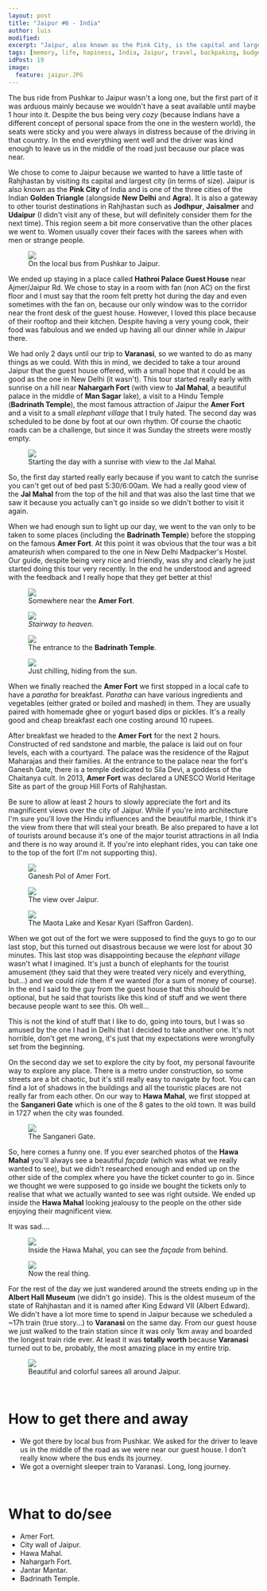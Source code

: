 ```yaml
---
layout: post
title: "Jaipur #6 - India"
author: luis
modified:
excerpt: "Jaipur, also known as the Pink City, is the capital and largest city (in size) of the Indian state of Rahjhastan in Northern India."
tags: [memory, life, hapiness, India, Jaipur, travel, backpaking, budget, asia]
idPost: 19
image:
  feature: jaipur.JPG
---
```


The bus ride from Pushkar to Jaipur wasn't a long one, but the first part of it was arduous mainly because we wouldn't have a seat available until maybe 1 hour into it. Despite the bus being very <i>cozy</i> (because Indians have a different concept of personal space from the one in the western world), the seats were sticky and you were always in distress because of the driving in that country. In the end everything went well and the driver was kind enough to leave us in the middle of the road just because our place was near.

We chose to come to Jaipur because we wanted to have a little taste of Rahjhastan by visiting its capital and largest city (in terms of size). Jaipur is also known as the <b>Pink City</b> of India and is one of the three cities of the Indian <b>Golden Triangle</b> (alongside <b>New Delhi</b> and <b>Agra</b>). It is also a gateway to other tourist destinations in Rahjhastan such as <b>Jodhpur</b>, <b>Jaisalmer</b> and <b>Udaipur</b> (I didn't visit any of these, but will definitely consider them for the next time). This region seem a bit more conservative than the other places we went to. Women usually cover their faces with the sarees when with men or strange people.

<figure>
	<a href="../images/india/Jaipur/jaipur1.JPG"><img src="../images/india/Jaipur/jaipur1.JPG"></a>
	<figcaption>On the local bus from Pushkar to Jaipur.</figcaption>
</figure>

We ended up staying in a place called <b>Hathroi Palace Guest House</b> near Ajmer/Jaipur Rd. We chose to stay in a room with fan (non AC) on the first floor and I must say that the room felt pretty hot during the day and even sometimes with the fan on, because our only window was to the corridor near the front desk of the guest house. However, I loved this place because of their rooftop and their kitchen. Despite having a very young cook, their food was fabulous and we ended up having all our dinner while in Jaipur there.

We had only 2 days until our trip to <b>Varanasi</b>, so we wanted to do as many things as we could. With this in mind, we decided to take a tour around Jaipur that the guest house offered, with a small hope that it could be as good as the one in New Delhi (it wasn't). This tour started really early with sunrise on a hill near <b>Nahargarh Fort</b> (with view to <b>Jal Mahal</b>, a beautiful palace in the middle of <b>Man Sagar</b> lake), a visit to a Hindu Temple (<b>Badrinath Temple</b>), the most famous attraction of Jaipur the <b>Amer Fort</b> and a visit to a small <i>elephant village</i> that I truly hated. The second day was scheduled to be done by foot at our own rhythm. Of course the chaotic roads can be a challenge, but since it was Sunday the streets were mostly empty.

<figure>
	<a href="../images/india/Jaipur/jaipur2.JPG"><img src="../images/india/Jaipur/jaipur2.JPG"></a>
	<figcaption>Starting the day with a sunrise with view to the Jal Mahal.</figcaption>
</figure>

So, the first day started really early because if you want to catch the sunrise you can't get out of bed past 5:30/6:00am. We had a really good view of the <b>Jal Mahal</b> from the top of the hill and that was also the last time that we saw it because you actually can't go inside so we didn't bother to visit it again.

When we had enough sun to light up our day, we went to the van only to be taken to some places (including the <b>Badrinath Temple</b>) before the stopping on the famous <b>Amer Fort</b>. At this point it was obvious that the tour was a bit amateur<i>ish</i> when compared to the one in New Delhi Madpacker's Hostel. Our guide, despite being very nice and friendly, was shy and clearly he just started doing this tour very recently. In the end he understood and agreed with the feedback and I really hope that they get better at this!

<figure>
	<a href="../images/india/Jaipur/jaipur3.JPG"><img src="../images/india/Jaipur/jaipur3.JPG"></a>
	<figcaption>Somewhere near the <b>Amer Fort</b>.</figcaption>
</figure>

<figure>
	<a href="../images/india/Jaipur/jaipur4.JPG"><img src="../images/india/Jaipur/jaipur4.JPG"></a>
	<figcaption><i>Stairway to heaven</i>.</figcaption>
</figure>

<figure>
	<a href="../images/india/Jaipur/jaipur5.JPG"><img src="../images/india/Jaipur/jaipur5.JPG"></a>
	<figcaption>The entrance to the <b>Badrinath Temple</b>.</figcaption>
</figure>

<figure>
	<a href="../images/india/Jaipur/jaipur6.JPG"><img src="../images/india/Jaipur/jaipur6.JPG"></a>
	<figcaption>Just chilling, hiding from the sun.</figcaption>
</figure>

When we finally reached the <b>Amer Fort</b> we first stopped in a local cafe to have a <i>paratha</i> for breakfast. <i>Paratha</i> can have various ingredients and vegetables (either grated or boiled and mashed) in them. They are usually paired with homemade ghee or yogurt based dips or pickles. It's a really good and cheap breakfast each one costing around 10 rupees.

After breakfast we headed to the <b>Amer Fort</b> for the next 2 hours. Constructed of red sandstone and marble, the palace is laid out on four levels, each with a courtyard. The palace was the residence of the Rajput Maharajas and their families. At the entrance to the palace near the fort's Ganesh Gate, there is a temple dedicated to Sila Devi, a goddess of the Chaitanya cult. In 2013, <b>Amer Fort</b> was declared a UNESCO World Heritage Site as part of the group Hill Forts of Rahjhastan.

Be sure to allow at least 2 hours to slowly appreciate the fort and its magnificent views over the city of Jaipur. While if you're into architecture I'm sure you'll love the Hindu influences and the beautiful marble, I think it's the view from there that will steal your breath. Be also prepared to have a lot of tourists around because it's one of the major tourist attractions in all India and there is no way around it. If you're into elephant rides, you can take one to the top of the fort (I'm not supporting this).

<figure>
	<a href="../images/india/Jaipur/jaipur7.JPG"><img src="../images/india/Jaipur/jaipur7.JPG"></a>
	<figcaption>Ganesh Pol of Amer Fort.</figcaption>
</figure>

<figure>
	<a href="../images/india/Jaipur/jaipur8.JPG"><img src="../images/india/Jaipur/jaipur8.JPG"></a>
	<figcaption>The view over Jaipur.</figcaption>
</figure>

<figure>
	<a href="../images/india/Jaipur/jaipur9.JPG"><img src="../images/india/Jaipur/jaipur9.JPG"></a>
	<figcaption>The Maota Lake and Kesar Kyari (Saffron Garden).</figcaption>
</figure>

When we got out of the fort we were supposed to find the guys to go to our last stop, but this turned out disastrous because we were lost for about 30 minutes. This last stop was disappointing because the <i>elephant village</i> wasn't what I imagined. It's just a bunch of elephants for the tourist amusement (they said that they were treated very nicely and everything, but...) and we could <i>ride</i> them if we wanted (for a sum of money of course). In the end I said to the guy from the guest house that this should be optional, but he said that tourists like this kind of stuff and we went there because people want to see this. Oh well...

This is not the kind of stuff that I like to do, going into tours, but I was so amused by the one I had in Delhi that I decided to take another one. It's not horrible, don't get me wrong, it's just that my expectations were wrongfully set from the beginning.

On the second day we set to explore the city by foot, my personal favourite way to explore any place. There is a metro under construction, so some streets are a bit chaotic, but it's still really easy to navigate by foot. You can find a lot of shadows in the buildings and all the touristic places are not really far from each other. On our way to <b>Hawa Mahal</b>, we first stopped at the <b>Sanganeri Gate</b> which is one of the 8 gates to the old town. It was build in 1727 when the city was founded.

<figure>
	<a href="../images/india/Jaipur/jaipur10.JPG"><img src="../images/india/Jaipur/jaipur10.JPG"></a>
	<figcaption>The Sanganeri Gate.</figcaption>
</figure>

So, here comes a funny one. If you ever searched photos of the <b>Hawa Mahal</b> you'll always see a beautiful <i>façade</i> (which was what we really wanted to see), but we didn't researched enough and ended up on the other side of the complex where you have the ticket counter to go in. Since we thought we were supposed to go inside we bought the tickets only to realise that what we actually wanted to see was right outside. We ended up inside the <b>Hawa Mahal</b> looking jealousy to the people on the other side enjoying their magnificent view.

It was sad....

<figure>
	<a href="../images/india/Jaipur/jaipur11.JPG"><img src="../images/india/Jaipur/jaipur11.JPG"></a>
	<figcaption>Inside the Hawa Mahal, you can see the <i>façade</i> from behind.</figcaption>
</figure>

<figure>
	<a href="../images/india/Jaipur/jaipur12.JPG"><img src="../images/india/Jaipur/jaipur12.JPG"></a>
	<figcaption>Now the real thing.</figcaption>
</figure>

For the rest of the day we just wandered around the streets ending up in the <b>Albert Hall Museum</b> (we didn't go inside). This is the oldest museum of the state of Rahjhastan and it is named after King Edward VII (Albert Edward). We didn't have a lot more time to spend in Jaipur because we scheduled a ~17h train (true story...) to <b>Varanasi</b> on the same day. From our guest house we just walked to the train station since it was only 1km away and boarded the longest train ride ever. At least it was <b>totally worth</b> because <b>Varanasi</b> turned out to be, probably, the most amazing place in my entire trip.

<figure>
	<a href="../images/india/Jaipur/jaipur13.JPG"><img src="../images/india/Jaipur/jaipur13.JPG"></a>
	<figcaption>Beautiful and colorful sarees all around Jaipur.</figcaption>
</figure>

<br>
<h1>How to get there and away</h1>
<ul>
<li>We got there by local bus from Pushkar. We asked for the driver to leave us in the middle of the road as we were near our guest house. I don't really know where the bus ends its journey.</li>
<li>We got a overnight sleeper train to Varanasi. Long, long journey.</li>
</ul>

<br>
<h1>What to do/see</h1>
<ul>
<li>Amer Fort.</li>
<li>City wall of Jaipur.</li>
<li>Hawa Mahal.</li>
<li>Nahargarh Fort.</li>
<li>Jantar Mantar.</li>
<li>Badrinath Temple.</li>
</ul>